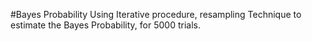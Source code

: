 #Bayes Probability
Using Iterative procedure, resampling Technique to estimate the Bayes Probability, for 5000 trials. 
